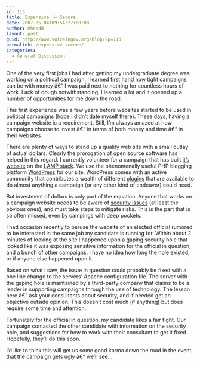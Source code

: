 ```yaml
---
id: 113
title: Expensive != Secure
date: 2007-05-04T09:54:27+00:00
author: mheadd
layout: post
guid: http://www.voiceingov.org/blog/?p=113
permalink: /expensive-secure/
categories:
  - General Discussion
---
```

One of the very first jobs I had after getting my undergraduate degree was working on a political campaign. I learned first hand how tight campaigns can be with money â€“ I was paid next to nothing for countless hours of work. Lack of dough notwithstanding, I learned a lot and it opened up a number of opportunities for me down the road.

This first experience was a few years before websites started to be used in political campaigns (hope I didn&#8217;t date myself there). These days, having a campaign website is a requirement. Still, I&#8217;m always amazed at how campaigns choose to invest â€“ in terms of both money and time â€“ in their websites.

There are plenty of ways to stand up a quality web site with a small outlay of actual dollars. Clearly the prorogation of open source software has helped in this regard. I currently volunteer for a campaign that has built <a href="http://www.johncarney.org" target="_blank">it&#8217;s website</a> on the <acronym title="Linux, Apache, MySQL, PHP">LAMP stack</acronym>. We use the phenomenally useful PHP blogging platform <a href="http://wordpress.org/" target="_blank">WordPress</a> for our site. WordPress comes with an active community that contributes a wealth of different <a href="http://wordpress.org/extend/plugins/" target="_blank">plugins</a> that are available to do almost anything a campaign (or any other kind of endeavor) could need.

But investment of dollars is only part of the equation. Anyone that works on a campaign website needs to be aware of <a href="http://www.cnn.com/2006/POLITICS/08/08/lieberman.website/" target="_blank">security issues</a> (at least the obvious ones), and must take steps to mitigate risks. This is the part that is so often missed, even by campings with deep pockets.

I had occasion recently to peruse the website of an elected official rumored to be interested in the same job my candidate is running for. Within about 2 minutes of looking at the site I happened upon a gaping security hole that looked like it was exposing sensitive information for the official in question, and a bunch of other campaigns. I have no idea how long the hole existed, or if anyone else happened upon it.

Based on what I saw, the issue in question could probably be fixed with a one line change to the servers&#8217; Apache configuration file. The server with the gaping hole is maintained by a third-party company that claims to be a leader in supporting campaigns through the use of technology. The lesson here â€“ ask your consultants about security, and if needed get an objective outside opinion. This doesn&#8217;t cost much (if anything) but does require some time and attention.

Fortunately for the official in question, my candidate likes a fair fight. Our campaign contacted the other candidate with information on the security hole, and suggestions for how to work with their consultant to get it fixed. Hopefully, they&#8217;ll do this soon.

I&#8217;d like to think this will get us some good karma down the road in the event that the campaign gets ugly â€“ we&#8217;ll see&#8230;